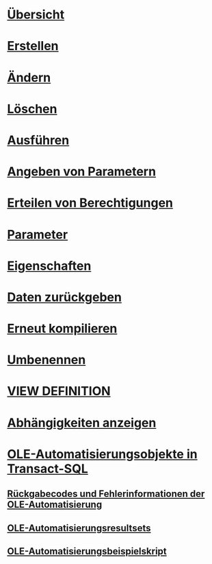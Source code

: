 # [Übersicht](stored-procedures-database-engine.md)  
# [Erstellen](create-a-stored-procedure.md)  
# [Ändern](modify-a-stored-procedure.md)  
# [Löschen](delete-a-stored-procedure.md)  
# [Ausführen](execute-a-stored-procedure.md)  
# [Angeben von Parametern](specify-parameters.md)  
# [Erteilen von Berechtigungen](grant-permissions-on-a-stored-procedure.md)  
# [Parameter](parameters.md)
# [Eigenschaften](stored-procedure-properties-general-page.md)  
# [Daten zurückgeben](return-data-from-a-stored-procedure.md)  
# [Erneut kompilieren](recompile-a-stored-procedure.md)  
# [Umbenennen](rename-a-stored-procedure.md)  
# [VIEW DEFINITION](view-the-definition-of-a-stored-procedure.md)  
# [Abhängigkeiten anzeigen](view-the-dependencies-of-a-stored-procedure.md)  
 
# [OLE-Automatisierungsobjekte in Transact-SQL](ole-automation-objects-in-transact-sql.md)  
## [Rückgabecodes und Fehlerinformationen der OLE-Automatisierung](ole-automation-return-codes-and-error-information.md)  
## [OLE-Automatisierungsresultsets](ole-automation-result-sets.md)  
## [OLE-Automatisierungsbeispielskript](ole-automation-sample-script.md)  
